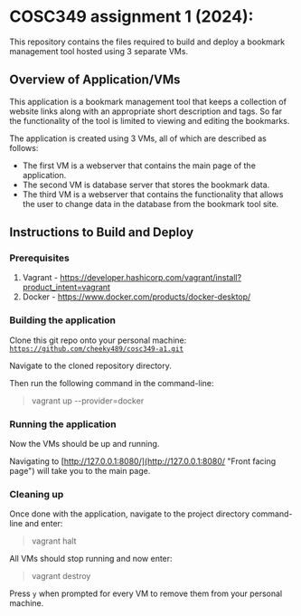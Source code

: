 # COSC349 assignment 1 (2024): 

This repository contains the files required to build and deploy a bookmark management tool hosted using 3 separate VMs.

## Overview of Application/VMs

This application is a bookmark management tool that keeps a collection of website links along with an appropriate short description and tags. So far the functionality of the tool is limited to viewing and editing the bookmarks. 

The application is created using 3 VMs, all of which are described as follows:
- The first VM is a webserver that contains the main page of the application.
- The second VM is database server that stores the bookmark data.
- The third VM is a webserver that contains the functionality that allows the user to change data in the database from the bookmark tool site.

## Instructions to Build and Deploy

### Prerequisites

1. Vagrant - https://developer.hashicorp.com/vagrant/install?product_intent=vagrant
2. Docker - https://www.docker.com/products/docker-desktop/

### Building the application

Clone this git repo onto your personal machine:
<code>https://github.com/cheeky489/cosc349-a1.git</code>

Navigate to the cloned repository directory.

Then run the following command in the command-line:
> vagrant up --provider=docker

### Running the application

Now the VMs should be up and running.

Navigating to [http://127.0.0.1:8080/](http://127.0.0.1:8080/ "Front facing page") will take you to the main page.

### Cleaning up

Once done with the application, navigate to the project directory command-line and enter:
> vagrant halt

All  VMs should stop running and now enter:
> vagrant destroy

Press `y` when prompted for every VM to remove them from your personal machine.